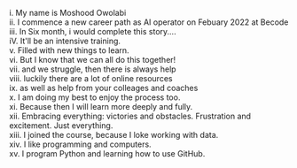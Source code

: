 i. My name is Moshood Owolabi  
ii. I commence a new career path as AI operator on Febuary 2022 at Becode  
iii. In Six month, i would complete this story....  
iV. It'll be an intensive training.  
v. Filled with new things to learn.  
vi. But I know that we can all do this together!  
vii. and we struggle, then there is always help   
viii. luckily there are a lot of online resources  
ix. as well as help from your colleages and coaches   
x. I am doing my best to enjoy the process too.
<br>
xi. Because then I will learn more deeply and fully.
<br>
xii. Embracing everything: victories and obstacles. 
Frustration and excitement. Just everything.  
xiii. I joined the course, because I loke working with data.   
xiv. I like programming and computers.  
xv. I program Python and learning how to use GitHub.
